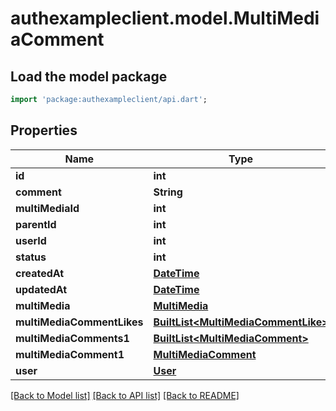 # authexampleclient.model.MultiMediaComment

## Load the model package
```dart
import 'package:authexampleclient/api.dart';
```

## Properties
Name | Type | Description | Notes
------------ | ------------- | ------------- | -------------
**id** | **int** |  | [optional] 
**comment** | **String** |  | [optional] 
**multiMediaId** | **int** |  | [optional] 
**parentId** | **int** |  | [optional] 
**userId** | **int** |  | [optional] 
**status** | **int** |  | [optional] 
**createdAt** | [**DateTime**](DateTime.md) |  | [optional] 
**updatedAt** | [**DateTime**](DateTime.md) |  | [optional] 
**multiMedia** | [**MultiMedia**](MultiMedia.md) |  | [optional] 
**multiMediaCommentLikes** | [**BuiltList&lt;MultiMediaCommentLike&gt;**](MultiMediaCommentLike.md) |  | [optional] 
**multiMediaComments1** | [**BuiltList&lt;MultiMediaComment&gt;**](MultiMediaComment.md) |  | [optional] 
**multiMediaComment1** | [**MultiMediaComment**](MultiMediaComment.md) |  | [optional] 
**user** | [**User**](User.md) |  | [optional] 

[[Back to Model list]](../README.md#documentation-for-models) [[Back to API list]](../README.md#documentation-for-api-endpoints) [[Back to README]](../README.md)


